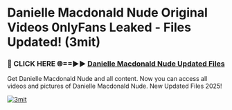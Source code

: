 # Danielle Macdonald Nude Original Videos 0nlyFans Leaked - Files Updated! (3mit)

<h3>🔴 CLICK HERE 🌐==►► <a href="https://tinyurl.com/5h6xmrr3" rel="nofollow">Danielle Macdonald Nude Updated Files</a></h3>

Get Danielle Macdonald Nude and all content. Now you can access all videos and pictures of Danielle Macdonald Nude. New Updated Files 2025!

[![3mit](https://i.imgur.com/KVD873Z.gif)](https://tinyurl.com/5h6xmrr3)
